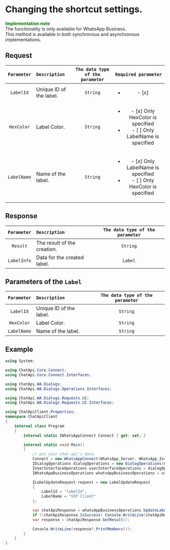 # Changing the shortcut settings.
**<span style="color:green">Implementation note</span>** <br/>
The functionality is only available for WhatsApp Business. <br/>
This method is available in both synchronous and asynchronous implementations.

## Request
| `Parameter` | `Description`                        | `The data type of the parameter` |   `Required parameter`   |
|:-----------:|:-------------------------------------|:--------------------------------:|:------------------------:|
| `LabelId`   | Unique ID of the label.              | `String`                         | <ul><li>- [x] </li></ul> |
| `HexColor`  | Label Color.                         | `String`                         | <ul><li>- [x] Only HexColor is specified</li><li>- [ ] Only LabelName is specified</li></ul>
| `LabelName` | Name of the label.                   | `String`                         | <ul><li>- [x] Only LabelName is specified</li><li>- [ ] Only HexColor is specified</li></ul>

## Response
| `Parameter`           | `Description`                                           | `The data type of the parameter` | 
|:---------------------:|:--------------------------------------------------------|:--------------------------------:|
| `Result`              | The result of the creation.                             | `String`                         |
| `LabelInfo`           | Data for the created label.                             | `Label`                          |

## Parameters of the `Label`
| `Parameter`           | `Description`                                           | `The data type of the parameter` | 
|:---------------------:|:--------------------------------------------------------|:--------------------------------:|
| `LabelId`             | Unique ID of the label.                                 | `String`                         |
| `HexColor`            | Label Color.                                            | `String`                         |
| `LabelName`           | Name of the label.                                      | `String`                         |

## Example
```csharp
using System;

using ChatApi.Core.Connect;
using ChatApi.Core.Connect.Interfaces;

using ChatApi.WA.Dialogs;
using ChatApi.WA.Dialogs.Operations.Interfaces;

using ChatApi.WA.Dialogs.Requests.UI;
using ChatApi.WA.Dialogs.Requests.UI.Interfaces;

using ChatApiClient.Properties;
namespace ChatApiClient
{
    internal class Program
    {
        internal static IWhatsAppConnect Connect { get; set; }

        internal static void Main()
        {
            // put your chat-api's data
            Connect = new WhatsAppConnect(WhatsApp_Server, WhatsApp_Instance, WhatsApp_Token); 
            IDialogOperations dialogOperations = new DialogOperations(Connect);
            IUserInterfaceOperations userInterfaceOperations = dialogOperations.UserInterfaceOperations.Value;
            IWhatsAppBusinessOperations whatsAppBusinessOperations = userInterfaceOperations.WhatsAppBusinessOperations.Value;

            ILabelUpdateRequest request = new LabelUpdateRequest
            {
                LabelId = "labelId",
                LabelName = "VIP Client"
            };

            var chatApiResponse = whatsAppBusinessOperations.UpdateLabel(request);
            if (!chatApiResponse.IsSuccess) Console.WriteLine(chatApiResponse.Exception);
            var response = chatApiResponse.GetResult();

            Console.WriteLine(response?.PrintMembers());
        }
    }
}
```